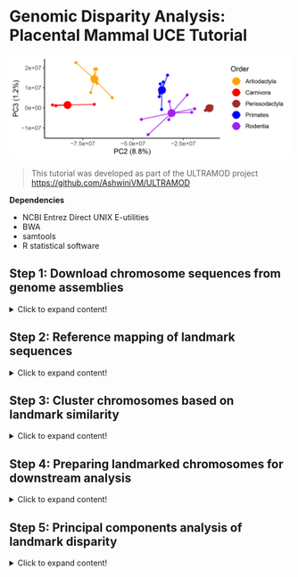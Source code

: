 # Genomic Disparity Analysis: Placental Mammal UCE Tutorial

![Mammal-uces-PC2-PC3](https://github.com/nhm-herpetology/genomic-disparity/blob/main/Mammal-uces/Mammal-uces-PC2-PC3.jpg)

>This tutorial was developed as part of the ULTRAMOD project https://github.com/AshwiniVM/ULTRAMOD

**Dependencies**

* NCBI Entrez Direct UNIX E-utilities
* BWA
* samtools
* R statistical software
  

## Step 1: Download chromosome sequences from genome assemblies
<details>
  <summary>Click to expand content!</summary>

>In this tutorial we will use 26 placental mammal species belonging to five different orders. We will focus on the available autosomes from each assembly (ignoring sex chromosomes and unplaced scaffolds). 

Species | Order  | Autosomes | GenBank 
------------ | -------------  | ------------- | ------------- 
_Bos indicus_	| Artiodactyla | 29 | CM003021.1-CM003049.1
_Bos taurus_	| Artiodactyla | 29 | CM008168.2-CM008196.2
_Bubalus bubalis_	| Artiodactyla | 24 | CM034271.1-CM034294.1
_Capra aegagrus_	| Artiodactyla | 29 | CM003214.1-CM003243.1
_Capra hircus_	| Artiodactyla | 29 | CM004562.1-	CM004590.1
_Giraffa tippelskirchi_	| Artiodactyla | 14 | CM018103.1-CM018116.1 
_Ovis aries_	| Artiodactyla | 26 | CM028704.1-CM028729.1 
_Ceratotherium simum_	| Perissodactyla | 40 | CM043809.1-CM043848.1
_Equus asinus_ | Perissodactyla | 30 | CM027690.2-CM027719.2 
_Equus caballus_	| Perissodactyla | 31 | CM009148.1-CM009178.1
_Felis catus_ | Carnivora | 18 | CM031412.1-CM031429.1
_Neomonachus schauinslandi_	| Carnivora | 16 | CM035896.1-CM035912.1 
_Panthera tigris_ | Carnivora | 18 | 	CM031431.1-CM031448.1 
_Cricetulus griseus_ | Rodentia | 9 | CM023436.1-CM023444.1 
_Mus caroli_ | Rodentia | 19 | LT608242.1-LT608248.1 
_Mus musculus_ | Rodentia | 19 | CM000994.3-CM001012.3
_Mus pahari_ | Rodentia | 23 | LT608296.1-LT608309.1
_Mus spretus_	| Rodentia | 19 | OW971678.1-OW971697.1
_Rattus norvegicus_	| Rodentia | 20 | CM070391.1-	CM070410.1 
_Peromyscus maniculatus_ | Rodentia | 23 | CM010879.2-CM010901.2
_Gorilla gorilla_	| Primates | 23 | CM055446.2-CM068951.1
_Macaca fascicularis_ | Primates | 20 | BLPH02000001.1-BLPH02000020.1 
_Macaca mulatta_	| Primates | 20 | CM014336.1-CM014355.1
_Pan troglodytes_ | Primates | 23 | CM054434.2-	CM068906.1 
_Papio anubis_ | Primates | 19 | CM018180.1-CM018198.1
_Piliocolobus tephrosceles_ | Primates | 21 | 	CM019240.1-CM019260.1

**We will download the chromosome data from genome assemblies using Entrez Direct UNIX E-utilities** 

First, we need to install the E-utilities:

```  
sh -c "$(wget -q ftp://ftp.ncbi.nlm.nih.gov/entrez/entrezdirect/install-edirect.sh -O -)"
```

Next, we will download the chromosome sequences using the configuration file ```chromosome_download.config``` and the shell script  ```chromosome_download.sh```. The configuration file is formatted with one species or individual per row, with the first two columns being sample info, and subsequent columns being accessions numbers of chromosome assemblies to use with the pipeline. For example: 

```
Taxon_1 Bos_indicus "CM003021.1" "CM003022.1" "CM003023.1" "CM003024.1" "CM003025.1" "CM003026.1" "CM003027.1" "CM003028.1" "CM003029.1" "CM003030.1" "CM003031.1" "CM003032.1" "CM003033.1" "CM003034.1" "CM003035.1" "CM003036.1" "CM003037.1" "CM003038.1" "CM003039.1" "CM003040.1" "CM003041.1" "CM003042.1" "CM003043.1" "CM003044.1" "CM003045.1" "CM003046.1" "CM003047.1" "CM003048.1" "CM003049.1"
Taxon_2 Bos_taurus "CM008168.2" "CM008169.2" "CM008170.2" "CM008171.2" "CM008172.2" "CM008173.2" "CM008174.2" "CM008175.2" "CM008176.2" "CM008177.2" "CM008178.2" "CM008179.2" "CM008180.2" "CM008181.2" "CM008182.2" "CM008183.2" "CM008184.2" "CM008185.2" "CM008186.2" "CM008187.2" "CM008188.2" "CM008189.2" "CM008190.2" "CM008191.2" "CM008192.2" "CM008193.2" "CM008194.2" "CM008195.2" "CM008196.2"
Taxon_3 Bubalus_bubalis "CM034271.1" "CM034272.1" "CM034273.1" "CM034274.1" "CM034275.1" "CM034276.1" "CM034277.1" "CM034278.1" "CM034279.1" "CM034280.1" "CM034281.1" "CM034282.1" "CM034283.1" "CM034284.1" "CM034285.1" "CM034286.1" "CM034287.1" "CM034288.1" "CM034289.1" "CM034290.1" "CM034291.1" "CM034292.1" "CM034293.1" "CM034294.1"
Taxon_4 Capra_aegagrus "CM003214.1" "CM003215.1" "CM003216.1" "CM003217.1" "CM003218.1" "CM003219.1" "CM003220.1" "CM003221.1" "CM003222.1" "CM003223.1" "CM003225.1" "CM003226.1" "CM003227.1" "CM003228.1" "CM003229.1" "CM003230.1" "CM003231.1" "CM003232.1" "CM003233.1" "CM003234.1" "CM003235.1" "CM003236.1" "CM003237.1" "CM003238.1" "CM003239.1" "CM003240.1" "CM003241.1" "CM003242.1" "CM003243.1"
Taxon_5 Capra_hircus "CM004562.1" "CM004563.1" "CM004564.1" "CM004565.1" "CM004566.1" "CM004567.1" "CM004568.1" "CM004569.1" "CM004570.1" "CM004571.1" "CM004572.1" "CM004573.1" "CM004574.1" "CM004575.1" "CM004576.1" "CM004577.1" "CM004578.1" "CM004579.1" "CM004580.1" "CM004581.1" "CM004582.1" "CM004583.1" "CM004584.1" "CM004585.1" "CM004586.1" "CM004587.1" "CM004588.1" "CM004589.1" "CM004590.1"
Taxon_6 Giraffa_tippelskirchi "CM018103.1" "CM018104.1" "CM018105.1" "CM018106.1" "CM018107.1" "CM018108.1" "CM018109.1" "CM018110.1" "CM018111.1" "CM018112.1" "CM018113.1" "CM018114.1" "CM018115.1" "CM018116.1"
Taxon_7 Ovis_aries "CM028704.1" "CM028705.1" "CM028706.1" "CM028707.1" "CM028708.1" "CM028709.1" "CM028710.1" "CM028711.1" "CM028712.1" "CM028713.1" "CM028714.1" "CM028715.1" "CM028716.1" "CM028717.1" "CM028718.1" "CM028719.1" "CM028720.1" "CM028721.1" "CM028722.1" "CM028723.1" "CM028724.1" "CM028725.1" "CM028726.1" "CM028727.1" "CM028728.1" "CM028729.1"
Taxon_8 Ceratotherium_simum "CM043809.1" "CM043810.1" "CM043811.1" "CM043812.1" "CM043813.1" "CM043814.1" "CM043815.1" "CM043816.1" "CM043817.1" "CM043818.1" "CM043819.1" "CM043820.1" "CM043821.1" "CM043822.1" "CM043823.1" "CM043824.1" "CM043825.1" "CM043826.1" "CM043827.1" "CM043828.1" "CM043829.1" "CM043830.1" "CM043831.1" "CM043832.1" "CM043833.1" "CM043834.1" "CM043835.1" "CM043836.1" "CM043837.1" "CM043838.1" "CM043839.1" "CM043840.1" "CM043841.1" "CM043842.1" "CM043843.1" "CM043844.1" "CM043845.1" "CM043846.1" "CM043847.1" "CM043848.1"
Taxon_9 Equus_asinus "CM027690.2" "CM027691.2" "CM027692.2" "CM027693.2" "CM027694.2" "CM027695.2" "CM027696.2" "CM027697.2" "CM027698.2" "CM027699.2" "CM027700.2" "CM027701.2" "CM027702.2" "CM027703.2" "CM027704.2" "CM027705.2" "CM027706.2" "CM027707.2" "CM027708.2" "CM027709.2" "CM027710.2" "CM027711.2" "CM027712.2" "CM027713.2" "CM027714.2" "CM027715.2" "CM027716.2" "CM027717.2" "CM027718.2" "CM027719.2"
Taxon_10 Equus_caballus "CM027690.2" "CM027691.2" "CM027692.2" "CM027693.2" "CM027694.2" "CM027695.2" "CM027696.2" "CM027697.2" "CM027698.2" "CM027699.2" "CM027700.2" "CM027701.2" "CM027702.2" "CM027703.2" "CM027704.2" "CM027705.2" "CM027706.2" "CM027707.2" "CM027708.2" "CM027709.2" "CM027710.2" "CM027711.2" "CM027712.2" "CM027713.2" "CM027714.2" "CM027715.2" "CM027716.2" "CM027717.2" "CM027718.2" "CM027719.2"
Taxon_11 Felis_catus "CM031412.1" "CM031413.1" "CM031414.1" "CM031415.1" "CM031416.1" "CM031417.1" "CM031418.1" "CM031419.1" "CM031420.1" "CM031421.1" "CM031422.1" "CM031423.1" "CM031424.1" "CM031425.1" "CM031426.1" "CM031427.1" "CM031428.1" "CM031429.1"
Taxon_12 Neomonachus_schauinslandi "CM035896.1" "CM035898.1" "CM035899.1" "CM035900.1" "CM035901.1" "CM035902.1" "CM035903.1" "CM035904.1" "CM035905.1" "CM035906.1" "CM035907.1" "CM035908.1" "CM035909.1" "CM035910.1" "CM035911.1" "CM035912.1"
Taxon_13 Panthera_tigris "CM031431.1" "CM031432.1" "CM031433.1" "CM031434.1" "CM031435.1" "CM031436.1" "CM031437.1" "CM031438.1" "CM031439.1" "CM031440.1" "CM031441.1" "CM031442.1" "CM031443.1" "CM031444.1" "CM031445.1" "CM031446.1" "CM031447.1" "CM031448.1"
Taxon_14 Cricetulus_griseus "CM023436.1" "CM023437.1" "CM023438.1" "CM023439.1" "CM023440.1" "CM023441.1" "CM023442.1" "CM023443.1" "CM023444.1"
Taxon_15 Mus_caroli "LT608242.1" "LT608244.1" "LT608232.1" "LT608246.1" "LT608240.1" "LT608245.1" "LT608243.1" "LT608237.1" "LT608231.1" "LT608233.1" "LT608241.1" "LT608234.1" "LT608247.1" "LT608238.1" "LT608239.1" "LT608236.1" "LT608229.1" "LT608235.1" "LT608248.1"
Taxon_16 Mus_musculus "CM000994.3" "CM000995.3" "CM000996.3" "CM000997.3" "CM000998.3" "CM000999.3" "CM001000.3" "CM001001.3" "CM001002.3" "CM001003.3" "CM001004.3" "CM001005.3" "CM001006.3" "CM001007.3" "CM001008.3" "CM001009.3" "CM001010.3" "CM001011.3" "CM001012.3"
Taxon_17 Mus_pahari "LT608296.1" "LT608286.1" "LT608290.1" "LT608287.1" "LT608292.1" "LT608307.1" "LT608288.1" "LT608301.1" "LT608291.1" "LT608289.1" "LT608304.1" "LT608305.1" "LT608299.1" "LT608308.1" "LT608295.1" "LT608294.1" "LT608298.1" "LT608302.1" "LT608297.1" "LT608293.1" "LT608306.1" "LT608303.1" "LT608309.1"
Taxon_18 Mus_spretus "OW971678.1" "OW971679.1" "OW971680.1" "OW971682.1" "OW971684.1" "OW971683.1" "OW971685.1" "OW971687.1" "OW971688.1" "OW971686.1" "OW971689.1" "OW971692.1" "OW971691.1" "OW971690.1" "OW971693.1" "OW971694.1" "OW971695.1" "OW971696.1" "OW971697.1"
Taxon_19 Rattus_norvegicus "CM070391.1" "CM070392.1" "CM070393.1" "CM070394.1" "CM070395.1" "CM070396.1" "CM070397.1" "CM070398.1" "CM070399.1" "CM070400.1" "CM070401.1" "CM070402.1" "CM070403.1" "CM070404.1" "CM070405.1" "CM070406.1" "CM070407.1" "CM070408.1" "CM070409.1" "CM070410.1"
Taxon_20 Peromyscus_maniculatus "CM010879.2" "CM010880.2" "CM010881.2" "CM010882.2" "CM010883.2" "CM010884.2" "CM010885.2" "CM010886.1" "CM010887.2" "CM010888.2" "CM010889.2" "CM010890.2" "CM010891.2" "CM010892.2" "CM010893.2" "CM010894.2" "CM010895.2" "CM010896.2" "CM010897.2" "CM010898.1" "CM010899.2" "CM010900.2" "CM010901.2"
Taxon_21 Gorilla_gorilla "CM055446.2" "CM068950.1" "CM055449.2" "CM055450.2" "CM055451.2" "CM055452.2" "CM055453.2" "CM055454.2" "CM055455.2" "CM055456.2" "CM055457.2" "CM055458.2" "CM055459.2" "CM055460.2" "CM055461.2" "CM055462.2" "CM055463.2" "CM055464.2" "CM055465.2" "CM055466.2" "CM055467.2" "CM055468.2" "CM068951.1"
Taxon_22 Macaca_fascicularis "BLPH02000001.1" "BLPH02000002.1" "BLPH02000003.1" "BLPH02000004.1" "BLPH02000005.1" "BLPH02000006.1" "BLPH02000007.1" "BLPH02000008.1" "BLPH02000009.1" "BLPH02000010.1" "BLPH02000011.1" "BLPH02000012.1" "BLPH02000013.1" "BLPH02000014.1" "BLPH02000015.1" "BLPH02000016.1" "BLPH02000017.1" "BLPH02000018.1" "BLPH02000019.1" "BLPH02000020.1"
Taxon_23 Macaca_mulatta "CM014336.1" "CM014337.1" "CM014338.1" "CM014339.1" "CM014340.1" "CM014341.1" "CM014342.1" "CM014343.1" "CM014344.1" "CM014345.1" "CM014346.1" "CM014347.1" "CM014348.1" "CM014349.1" "CM014350.1" "CM014351.1" "CM014352.1" "CM014353.1" "CM014354.1" "CM014355.1"
Taxon_24 Pan_troglodytes "CM054434.2" "CM068905.1" "CM054437.2" "CM054438.2" "CM054439.2" "CM054440.2" "CM054441.2" "CM054442.2" "CM054443.2" "CM054444.2" "CM054445.2" "CM054446.2" "CM054447.2" "CM054448.2" "CM054449.2" "CM054450.2" "CM054451.2" "CM054452.2" "CM054453.2" "CM054454.2" "CM054455.2" "CM054456.2" "CM068906.1"
Taxon_25 Papio_anubis "CM018180.1" "CM018181.1" "CM018182.1" "CM018183.2" "CM018184.2" "CM018185.2" "CM018186.2" "CM018187.2" "CM018188.1" "CM018189.1" "CM018190.2" "CM018191.2" "CM018192.2" "CM018193.1" "CM018194.1" "CM018195.2" "CM018196.1" "CM018197.1" "CM018198.1"
Taxon_26 Piliocolobus_tephrosceles "CM019240.1" "CM019241.1" "CM019242.1" "CM019243.1" "CM019244.1" "CM019245.1" "CM019246.1" "CM019247.1" "CM019248.1" "CM019249.1" "CM019250.1" "CM019251.1" "CM019252.1" "CM019253.1" "CM019254.1" "CM019255.1" "CM019256.1" "CM019257.1" "CM019258.1" "CM019259.1" "CM019260.1"
```

After the configuration file is ready we make the downloading shell script executable and then run it. Note: for the script to work the Entrez Direct UNIX E-utilities needs to be in your $PATH.

```
chmod +x chromosome_download.sh
```

```
./chromosome_download.sh
```

Depending on the number of taxa you are using, this may download a substantial amount of data. It may take up a while to complete but progress updates will be sent from the script as each taxon is processed for you to track progress. The tutorial mammal dataset (26 species) takes **~6.25 hours** to download using 8 CPUS and 40G of RAM.   

</details>


## Step 2: Reference mapping of landmark sequences
<details>
  <summary>Click to expand content!</summary>
  
>Landmarks can be any single-copy, conserved sequence that can be aligned to chromosomes in your dataset, but we have used ultraconserved elements (UCEs) in this tutorial as an example. More information about tetrapod UCEs can be found [here](https://www.ultraconserved.org/)

We will use the mapping shell script ```landmark_mapping.sh``` to identfy the location of different landmarks on the various chromosomes. We will make the script executable and then run it. Note: BWA and samtools need to be in your $PATH for the script to work.  

```
chmod +x landmark_mapping.sh
```

```
./landmark_mapping.sh
```

This script will take a while to execute, but like the download script, it will report progress along the way to keep you updated. Allowing 16 CPUS and 40GB of RAM the tutorial dataset takes **~17 hours** to be processed. When the script is done running each Taxon directory should have summary files called ```Total_UCE_counts.txt``` and ```Chromosome_lengths.txt``` which summarize the number of UCEs mapped to each chromosome and the length (in bp) of each chromosome, respectively. There should also be new directories for archiving the FASTA and SAMTOOLS files. Finally, the parent directory should have an R input file called ```sample_input_pres_abs.csv``` which will be used in the next step.

</details>

## Step 3: Cluster chromosomes based on landmark similarity

<details>
  <summary>Click to expand content!</summary>

>MMDS in R statistical software is used to identify which chromosomes likely contain homologous blocks of genomes (i.e. supergenes, Marian fragments etc.). 

After the last step we should now have a 4.7 MB file called ```sample_input_pres_abs.csv``` which is used in R to identify which chromosomes have many landmarks in common. The first few lines of this file should look like: 

```
chromosomes,uces
Bos_indicus_CM003021.1,uce-95_p1
Bos_indicus_CM003021.1,uce-110_p1
Bos_indicus_CM003021.1,uce-117_p2
Bos_indicus_CM003021.1,uce-127_p1
Bos_indicus_CM003021.1,uce-153_p1
Bos_indicus_CM003021.1,uce-197_p1
Bos_indicus_CM003021.1,uce-232_p2
Bos_indicus_CM003021.1,uce-264_p4
Bos_indicus_CM003021.1,uce-279_p1
Bos_indicus_CM003021.1,uce-286_p1
Bos_indicus_CM003021.1,uce-288_p1
Bos_indicus_CM003021.1,uce-319_p1
Bos_indicus_CM003021.1,uce-322_p1
```

You can execute the R script, ```chromosome_cluster.R``` to run all at once, but for the purpose of the tutorial we will walk through the key steps here. Start with loading the following R libraries:

```
library(ggplot2)
library(reshape2)
```

Next, we format the input file for presence-absence analysis of landmarks:

```
Input_pres_abs <- as.data.frame(read.csv("sample_input_pres_abs.csv", stringsAsFactors = F))
matrix <-dcast(Input_pres_abs, chromosomes ~ uces, length)
write.csv(matrix, file = 'landmark_pres_abs.csv')

```

These commands will produce a 5.6 MB CSV file ```landmark_pres_abs.csv``` that contains the presence-absence of each landmark. Then we extract the relevant columns for the MMDS:

```
X <- matrix[3:5113]
```

>NOTE: The tutorial dataset has a total of 5,110 mapped landmarks, this value will differ when using other input data and the user will need to calculate the number of non-string columns to proceed.  

```
d <- dist(X)
fit <- cmdscale(d,eig=TRUE, k=2)
temp <-cbind(matrix[1],fit$points)
colnames(temp)[2]  <- "Axis1"
colnames(temp)[3]  <- "Axis2"
write.csv(temp, file = 'MMDS_sample.csv')
```

We then plot the results using: 

```
data <- read.csv("MMDS_sample.csv", header =T, row.names = 1)
ggplot(data, aes(x=Axis1, y=Axis2)) + geom_point() + geom_text(size=4,label=rownames(data),check_overlap = F) + xlab("Chromosome Landmark Similarity Axis 1") + ylab("Chromosome Landmark Similarity Axis 2") + theme_classic()
```

Using the tutorial data this should produce a plot that looks like this: 

![Landmarks-1](https://github.com/nhm-herpetology/genomic-disparity/blob/main/Mammal-uces/Landmarks-1.jpg)

Data points in this plot represent 567 different chromosomes from the species we used in the pipeline. Because we used presence/absence of landmarks as the input data for this analysis, the placement of different data points should largely correspond to how many landmarks they share.We use the MMDS scores to identify those chromosomes that should have many UCE landmarks in common, indicating they likely contain homologous genomic regions. 

**Identifying chromosome sets for Genomic Disparity Analysis**

We need to set thresholds for landmark similarity in order to identify chromosomes that will be analyzed together. For example, we can see in the plot above that on Axis 1 there is a cluster of chromosomes with MMDS scores greater than 10. We can use this threshold to extract the names of these chromosomes from the ```MMDS_sample.csv file```. We can open the CSV file (using excel or similar program) and sort the Axis 1 scores from largest to smallest to identify the following chromosomes as belonging to this Chromosome Set, which we will call **Chromosome Set 1**.  

Chromosome ID | Species + Chromosome GenBank  | Axis 1 Score  
------------ | -------------  | -------------
250	| Felis_catus_CM031419.1	| 18.45603982
479	| Panthera_tigris_CM031438.1	| 18.45352839
353	| Mus_musculus_CM000995.3	| 16.76595889
181	| Cricetulus_griseus_CM023440.1	| 16.73988689
393	| Mus_spretus_OW971679.1	| 16.73905454
510	| Peromyscus_maniculatus_CM010882.2	| 16.64799578
348	| Mus_caroli_LT608244.1	| 16.64046105
374	| Mus_pahari_LT608290.1	| 16.62978242
426	| Ovis_aries_CM028705.1	| 16.62075814
461	| Pan_troglodytes_CM054447.2	| 16.50669384
551	| Rattus_norvegicus_CM070393.1	| 16.49902926
282	| Gorilla_gorilla_CM055457.2	| 16.45284339
326	| Macaca_mulatta_CM014347.1	| 16.40570999
498	| Papio_anubis_CM018189.1	| 16.39394662
539	| Piliocolobus_tephrosceles_CM019250.1	| 16.38174391
306	| Macaca_fascicularis_NW_025540829.1	| 16.36260442
262	| Giraffa_tippelskirchi_CM018105.1	| 16.26180669
31	| Bos_taurus_CM008169.2	| 16.20595656
110	| Capra_hircus_CM004563.1	| 16.20479132
412	| Neomonachus_schauinslandi_CM035899.1	| 16.16641741
59	| Bubalus_bubalis_CM034272.1	| 16.12303766
2	| Bos_indicus_CM003022.1	| 15.69361074
188	| Equus_asinus_CM027693.2	| 15.42305316
217	| Equus_caballus_CM027693.2	| 15.42305316
154	| Ceratotherium_simum_CM043826.1	| 15.34565128
82	| Capra_aegagrus_CM003215.1	| 14.51796749

The next closest score on Axis 1 is 2.65, so we will call these 26 chromosomes (one for each species in the dataset) **Chromosome Set 1**. Based on the MMDS result, it is clear that the chromosomes contained in **Chromosome Set 1** share many landmarks suggesting these chromosomes contain homologous genomic regions. However, identifying an MMDS score threshold is not always this clear. For example, althought it also includes one chromosome for each of the 26 mammal species, **Chromosome Set 2** described in Mohan et al. (2024) has a much narrower gap based on an Axis 2 MMDS score threshold (scores less than -8). When using other datasets, users are encouraged to experiment with chromosome set thresholds to determine how robust downstream results are. The plot below shows the two chromosome sets and the threshold values used:

![Landmarks-2](https://github.com/nhm-herpetology/genomic-disparity/blob/main/Mammal-uces/Landmarks-2.jpg)

For the rest of the tutorial we will focus on processing **Chromosome Set 1**. Following the procedure described above, you should have identified the following chromosomes as belonging to **Chromosome Set 1**:

Species | Order  | Chromosome (in MMDS set 1) 
------------ | -------------  | ------------- 
_Bos indicus_	| Artiodactyla | 2 (CM003022.1)
_Bos taurus_	| Artiodactyla | 2 (CM008169.2)
_Bubalus bubalis_	| Artiodactyla | 2 (CM034272.1)
_Capra aegagrus_	| Artiodactyla | 2 (CM003215.1)
_Capra hircus_	| Artiodactyla | 2 (CM004563.1)
_Giraffa tippelskirchi_	| Artiodactyla | 3 (CM018105.1)
_Ovis aries_	| Artiodactyla | 2 (CM028705.1)
_Ceratotherium simum_	| Perissodactyla | 9 (CM043826.1)
_Equus asinus_ | Perissodactyla | 4 (CM027693.2)
_Equus caballus_	| Perissodactyla | 18 (CM027693.2)
_Felis catus_ | Carnivora | C1 (CM031419.1)
_Neomonachus schauinslandi_	| Carnivora | 3 (CM035899.1)
_Panthera tigris_ | Carnivora | C1 (CM031438.1)
_Cricetulus griseus_ | Rodentia | 6 (CM023440.1)
_Mus caroli_ | Rodentia | 2 (LT608244.1)
_Mus musculus_ | Rodentia | 2 (CM000995.3)
_Mus pahari_ | Rodentia | 3 (LT608290.1)
_Mus spretus_	| Rodentia | 2 (OW971679.1)
_Rattus norvegicus_	| Rodentia | 3 (CM070393.1)
_Peromyscus maniculatus_ | Rodentia | 4 (CM010882.2)
_Gorilla gorilla_	| Primates | 3 (CM055457.2)
_Macaca fascicularis_ | Primates | 12 (NW_025540829.1)
_Macaca mulatta_	| Primates | 12 (CM014347.1)
_Pan troglodytes_ | Primates | 2B (CM054447.2)
_Papio anubis_ | Primates | 10 (CM018189.1)
_Piliocolobus tephrosceles_ | Primates | 11 (CM019250.1)

**Now that we have identified the 26 chromosomes we will analyze, they will be further prepped in the next step.** 

</details>

## Step 4: Preparing landmarked chromosomes for downstream analysis

<details>
  <summary>Click to expand content!</summary>

>We need to remove any landmarks that the chromosomes do not share, check the directionality of the mapping, and merge UCE landmarks before Genomic Disparity Analysis 
  
Now that we have identified the 26 chromosomes that comprise **Chromosome Set 1**, we will extract them for further analysis using R. We will do this using the ```landmark_pres_abs.csv``` file generated during the previous step. 

```
library(reshape2)
data1 <- read.csv("landmark_pres_abs.csv", header =T, row.names = 1)
data2 <- t(data1)
write.csv(data2, file = 'landmark_exclusion_matrix.csv')
data3 <- read.csv("landmark_exclusion_matrix.csv", skip = 1)
```

Now we will subset the columns that correspond to the UCE landmarks + the 26 chromosomes of interest:

```
data4 <-data3[c("chromosomes", "Felis_catus_CM031419.1", "Panthera_tigris_CM031438.1", "Mus_musculus_CM000995.3", "Cricetulus_griseus_CM023440.1", "Mus_spretus_OW971679.1", "Peromyscus_maniculatus_CM010882.2", "Mus_caroli_LT608244.1", "Mus_pahari_LT608290.1", "Ovis_aries_CM028705.1", "Pan_troglodytes_CM054447.2", "Rattus_norvegicus_CM070393.1", "Gorilla_gorilla_CM055457.2", "Macaca_mulatta_CM014347.1", "Papio_anubis_CM018189.1", "Piliocolobus_tephrosceles_CM019250.1", "Macaca_fascicularis_NW_025540829.1", "Giraffa_tippelskirchi_CM018105.1", "Bos_taurus_CM008169.2", "Capra_hircus_CM004563.1", "Neomonachus_schauinslandi_CM035899.1", "Bubalus_bubalis_CM034272.1", "Bos_indicus_CM003022.1", "Equus_asinus_CM027693.2", "Equus_caballus_CM027693.2", "Ceratotherium_simum_CM043826.1", "Capra_aegagrus_CM003215.1")]

write.csv(data4, file = 'cluster1_exclusion_matrix.csv')
```

Next we will remove all of the landmarks (UCE probes) that are not shares across all of the mammal species: 

```
chr <- data4
chr_matchedUCEs <- apply(chr, 1, function(row) all(row != 0))
chr_clean <- chr[chr_matchedUCEs,]
write.csv(chr_clean, file = "present_landmarks.csv")
```

>This should result in an output file that has 220 UCE probes that were present (=1) in all 16 species. 

Now we will use these to extract position for each probe on each chromosome from the SAM files generated during **Step 2**. We will use the shell script ```chromosome_retriever.sh``` to collect the necessary SAM files (now in TSV format). We will make the script executable and then run it in the same directory that the previous shell scripts were executed in. 

```
chmod +x chromosome_retriever.sh
```

```
./chromosome_retriever.sh
```

This script will create a directory called ```chromosome_set``` that contains all 26 chromosomes from **Chromosome Set 1**. We will access it in the following steps using R. 

**THE CODE BELOW IS A WORK IN PROGRESS AND IS NOT WORKING!**

```
library(dplyr)

chr_clean <- read.csv("present_landmarks.csv")
folder_path <- "./chromosome_set"
file_list <- list.files(folder_path, pattern = "\\.tsv$", full.names = TRUE)
for (folder_path in file_list) {
  data <- read.table(folder_path, sep = "\t", header = FALSE, fill = TRUE, stringsAsFactors = FALSE)
  data <- data[, 1:15]
  write.table(data, file = folder_path, sep = "\t", row.names = FALSE, col.names = FALSE, quote = FALSE)
}

matrices <- list()
for (file in file_list) {
  species <- gsub(".tsv", "", basename(file))
  data <- read.table(file, header = FALSE, sep = "\t")
  matrix <- as.matrix(data)
  matrices[[species]] <- matrix
}


homologousUCE <- chr_clean

for (species in names(matrices)) {
  df_name <- species
  df <- as.data.frame(matrices[[species]])
  df <- df[, c(1, 2, 4)]
  colnames(df)[colnames(df) == "V1"] <- "chromosomes"
  colnames(df)[colnames(df) == "V4"] <- df_name
  homologousUCE <- left_join(homologousUCE, df, by = "chromosomes")
}

write.csv(homologousUCE, file = "homologous_UCEs_extracted.csv", row.names = TRUE)

data <- read.csv("homologous_UCEs_extracted.csv")

columns_to_remove <- colnames(data)[apply(data == 1, 2, all)]

data <- data[, !colnames(data) %in% columns_to_remove]

write.csv(data, file = "homologous_UCEs_extracted.csv", row.names = TRUE)

```

</details>

## Step 5: Principal components analysis of landmark disparity

<details>
  <summary>Click to expand content!</summary>

The UCE probe set was developed to capture UCEs across diverse taxa, as such some UCEs are targeted by multiple probes, so to control for the variation this creates in mapping, we average the probe placement across landmarks targeting the same UCE. 
  
  R statistical software is used to make exciting plots!

</details>
